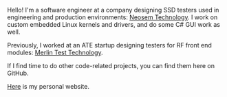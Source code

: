 Hello! I'm a software engineer at a company designing SSD testers used in engineering and production environments: [Neosem Technology](http://www.neosem.com).  I work on custom embedded Linux kernels and drivers, and do some C# GUI work as well.

Previously, I worked at an ATE startup designing testers for RF front end modules: [Merlin Test Technology](https://www.merlintest.com).

If I find time to do other code-related projects, you can find them here on GitHub.

[Here](https://eridgraves.github.io/) is my personal website.
